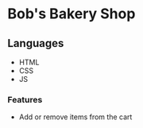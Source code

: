 # Bob's Bakery Shop

## Languages

- HTML
- CSS
- JS

### Features

- Add or remove items from the cart
